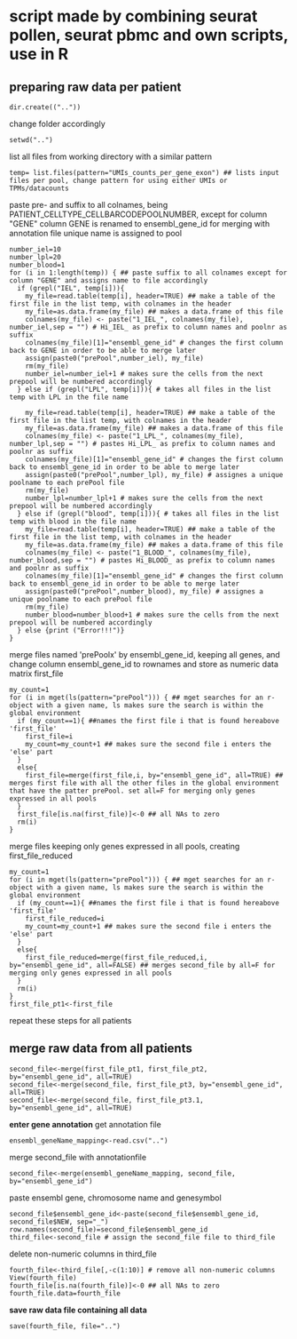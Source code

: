 **script made by combining seurat pollen, seurat pbmc and own scripts, use in R**
====


**preparing raw data per patient**
----
```
dir.create((".."))
```
change folder accordingly
```
setwd("..") 
```
list all files from working directory with a similar pattern
```
temp= list.files(pattern="UMIs_counts_per_gene_exon") ## lists input files per pool, change pattern for using either UMIs or TPMs/datacounts
```
paste pre- and suffix to all colnames, being PATIENT_CELLTYPE_CELLBARCODEPOOLNUMBER, except for column "GENE" 
column GENE is renamed to ensembl_gene_id for merging with annotation file
unique name is assigned to pool
```
number_iel=10
number_lpl=20
number_blood=1
for (i in 1:length(temp)) { ## paste suffix to all colnames except for column "GENE" and assigns name to file accordingly
  if (grepl("IEL", temp[i])){
    my_file=read.table(temp[i], header=TRUE) ## make a table of the first file in the list temp, with colnames in the header
    my_file=as.data.frame(my_file) ## makes a data.frame of this file
    colnames(my_file) <- paste("1_IEL_", colnames(my_file), number_iel,sep = "") # Hi_IEL_ as prefix to column names and poolnr as suffix
    colnames(my_file)[1]="ensembl_gene_id" # changes the first column back to GENE in order to be able to merge later
    assign(paste0("prePool",number_iel), my_file)
    rm(my_file)
    number_iel=number_iel+1 # makes sure the cells from the next prepool will be numbered accordingly
  } else if (grepl("LPL", temp[i])){ # takes all files in the list temp with LPL in the file name
    
    my_file=read.table(temp[i], header=TRUE) ## make a table of the first file in the list temp, with colnames in the header
    my_file=as.data.frame(my_file) ## makes a data.frame of this file
    colnames(my_file) <- paste("1_LPL_", colnames(my_file), number_lpl,sep = "") # pastes Hi_LPL_ as prefix to column names and poolnr as suffix
    colnames(my_file)[1]="ensembl_gene_id" # changes the first column back to ensembl_gene_id in order to be able to merge later
    assign(paste0("prePool",number_lpl), my_file) # assignes a unique poolname to each prePool file
    rm(my_file)
    number_lpl=number_lpl+1 # makes sure the cells from the next prepool will be numbered accordingly
  } else if (grepl("blood", temp[i])){ # takes all files in the list temp with blood in the file name
    my_file=read.table(temp[i], header=TRUE) ## make a table of the first file in the list temp, with colnames in the header
    my_file=as.data.frame(my_file) ## makes a data.frame of this file
    colnames(my_file) <- paste("1_BLOOD_", colnames(my_file), number_blood,sep = "") # pastes Hi_BLOOD_ as prefix to column names and poolnr as suffix
    colnames(my_file)[1]="ensembl_gene_id" # changes the first column back to ensembl_gene_id in order to be able to merge later
    assign(paste0("prePool",number_blood), my_file) # assignes a unique poolname to each prePool file
    rm(my_file)
    number_blood=number_blood+1 # makes sure the cells from the next prepool will be numbered accordingly
  } else {print ("Error!!!")}
}
```

merge files named 'prePoolx' by ensembl_gene_id, keeping all genes, and change column ensembl_gene_id to rownames and store as numeric data matrix first_file
```
my_count=1
for (i in mget(ls(pattern="prePool"))) { ## mget searches for an r-object with a given name, ls makes sure the search is within the global environment
  if (my_count==1){ ##names the first file i that is found hereabove 'first_file'
    first_file=i
    my_count=my_count+1 ## makes sure the second file i enters the 'else' part
  }
  else{  
    first_file=merge(first_file,i, by="ensembl_gene_id", all=TRUE) ## merges first file with all the other files in the global environment that have the patter prePool. set all=F for merging only genes expressed in all pools
  }
  first_file[is.na(first_file)]<-0 ## all NAs to zero
  rm(i)
}
```
merge files keeping only genes expressed in all pools, creating first_file_reduced
```
my_count=1
for (i in mget(ls(pattern="prePool"))) { ## mget searches for an r-object with a given name, ls makes sure the search is within the global environment
  if (my_count==1){ ##names the first file i that is found hereabove 'first_file'
    first_file_reduced=i
    my_count=my_count+1 ## makes sure the second file i enters the 'else' part
  }
  else{  
    first_file_reduced=merge(first_file_reduced,i, by="ensembl_gene_id", all=FALSE) ## merges second_file by all=F for merging only genes expressed in all pools
  }
  rm(i)
}
first_file_pt1<-first_file
```
repeat these steps for all patients

**merge raw data from all patients**
---
```
second_file<-merge(first_file_pt1, first_file_pt2, by="ensembl_gene_id", all=TRUE)
second_file<-merge(second_file, first_file_pt3, by="ensembl_gene_id", all=TRUE)
second_file<-merge(second_file, first_file_pt3.1, by="ensembl_gene_id", all=TRUE)
```

**enter gene annotation**
get annotation file
```
ensembl_geneName_mapping<-read.csv("..") 
```
merge second_file with annotationfile
```
second_file<-merge(ensembl_geneName_mapping, second_file, by="ensembl_gene_id") 
```
paste ensembl gene, chromosome name and genesymbol
```
second_file$ensembl_gene_id<-paste(second_file$ensembl_gene_id, second_file$NEW, sep="_") 
row.names(second_file)=second_file$ensembl_gene_id
third_file<-second_file # assign the second_file file to third_file
```
delete non-numeric columns in third_file
```
fourth_file<-third_file[,-c(1:10)] # remove all non-numeric columns
View(fourth_file)
fourth_file[is.na(fourth_file)]<-0 ## all NAs to zero
fourth_file.data=fourth_file
```

**save raw data file containing all data**
```
save(fourth_file, file="..")
```
